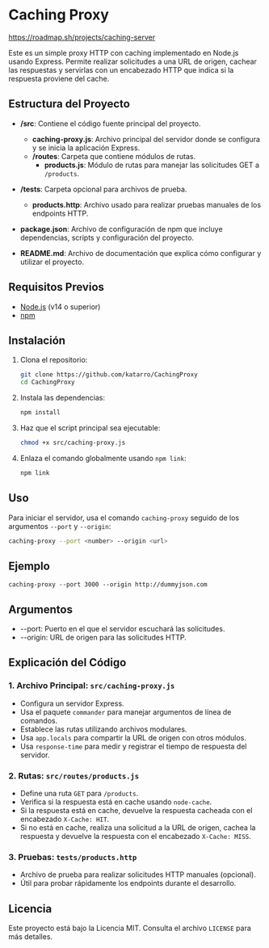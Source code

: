 # Caching Proxy

https://roadmap.sh/projects/caching-server

Este es un simple proxy HTTP con caching implementado en Node.js usando Express. Permite realizar solicitudes a una URL de origen, cachear las respuestas y servirlas con un encabezado HTTP que indica si la respuesta proviene del cache.

## Estructura del Proyecto


- **/src**: Contiene el código fuente principal del proyecto.
  - **caching-proxy.js**: Archivo principal del servidor donde se configura y se inicia la aplicación Express.
  - **/routes**: Carpeta que contiene módulos de rutas.
    - **products.js**: Módulo de rutas para manejar las solicitudes GET a `/products`.

- **/tests**: Carpeta opcional para archivos de prueba.
  - **products.http**: Archivo usado para realizar pruebas manuales de los endpoints HTTP.

- **package.json**: Archivo de configuración de npm que incluye dependencias, scripts y configuración del proyecto.

- **README.md**: Archivo de documentación que explica cómo configurar y utilizar el proyecto.


## Requisitos Previos

- [Node.js](https://nodejs.org/) (v14 o superior)
- [npm](https://www.npmjs.com/)

## Instalación

1. Clona el repositorio:

    ```bash
    git clone https://github.com/katarro/CachingProxy
    cd CachingProxy
    ```

2. Instala las dependencias:

    ```bash
    npm install
    ```

3. Haz que el script principal sea ejecutable:

    ```bash
    chmod +x src/caching-proxy.js
    ```

4. Enlaza el comando globalmente usando `npm link`:

    ```bash
    npm link
    ```

## Uso

Para iniciar el servidor, usa el comando `caching-proxy` seguido de los argumentos `--port` y `--origin`:

```bash
caching-proxy --port <number> --origin <url>
```

## Ejemplo
```
caching-proxy --port 3000 --origin http://dummyjson.com
```

## Argumentos
- --port: Puerto en el que el servidor escuchará las solicitudes. 
- --origin: URL de origen para las solicitudes HTTP.


## Explicación del Código

### 1. Archivo Principal: `src/caching-proxy.js`

- Configura un servidor Express.
- Usa el paquete `commander` para manejar argumentos de línea de comandos.
- Establece las rutas utilizando archivos modulares.
- Usa `app.locals` para compartir la URL de origen con otros módulos.
- Usa `response-time` para medir y registrar el tiempo de respuesta del servidor.

### 2. Rutas: `src/routes/products.js`

- Define una ruta `GET` para `/products`.
- Verifica si la respuesta está en cache usando `node-cache`.
- Si la respuesta está en cache, devuelve la respuesta cacheada con el encabezado `X-Cache: HIT`.
- Si no está en cache, realiza una solicitud a la URL de origen, cachea la respuesta y devuelve la respuesta con el encabezado `X-Cache: MISS`.

### 3. Pruebas: `tests/products.http`

- Archivo de prueba para realizar solicitudes HTTP manuales (opcional).
- Útil para probar rápidamente los endpoints durante el desarrollo.

## Licencia

Este proyecto está bajo la Licencia MIT. Consulta el archivo `LICENSE` para más detalles.
